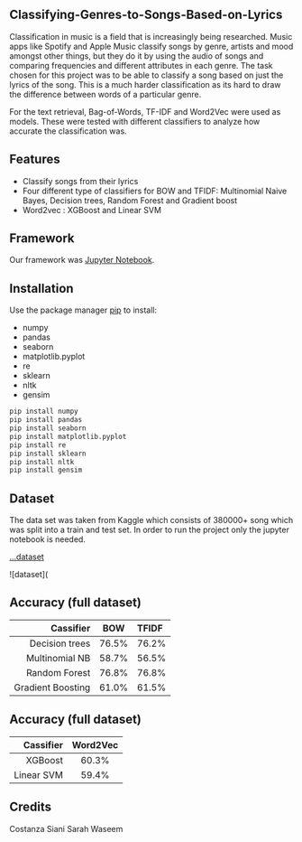## Classifying-Genres-to-Songs-Based-on-Lyrics

Classification in music is a field that is increasingly being researched. Music apps like Spotify and Apple Music classify songs by genre, artists and mood amongst other things, but they do it by using the audio of songs and comparing frequencies and different attributes in each genre. The task chosen for this project was to be able to classify a song based on just the lyrics of the song. This is a much harder classification as its hard to draw the difference between words of a particular genre. 

For the text retrieval, Bag-of-Words, TF-IDF and Word2Vec were used as models. These were tested with different classifiers to analyze how accurate the classification was.


## Features
* Classify songs from their lyrics
* Four different type of classifiers for BOW and TFIDF: Multinomial Naive Bayes, Decision trees, Random Forest and Gradient boost
* Word2vec : XGBoost and Linear SVM


## Framework
Our framework was <a href="https://jupyter.org" target="_blank">Jupyter Notebook</a>.</h4>


## Installation

Use the package manager [pip](https://pip.pypa.io/en/stable/) to install:
* numpy
* pandas
* seaborn
* matplotlib.pyplot
* re
* sklearn
* nltk
* gensim

```bash
pip install numpy
pip install pandas
pip install seaborn
pip install matplotlib.pyplot
pip install re
pip install sklearn
pip install nltk
pip install gensim
```

## Dataset

The data set was taken from Kaggle which consists of 380000+ song which was split into a train and test set.
In order to run the project only the jupyter notebook is needed.

 [...dataset](https://www.kaggle.com/gyani95/380000-lyrics-from-metrolyrics)
 
![dataset](

## Accuracy (full dataset)

| Cassifier          | BOW      | TFIDF |
|-------------------:|:--------:|:------|
| Decision trees     | 76.5%    | 76.2% |
| Multinomial NB     | 58.7%    | 56.5% |
| Random Forest      | 76.8%    | 76.8% | 
| Gradient Boosting  | 61.0%    | 61.5% |

## Accuracy (full dataset)
| Cassifier       | Word2Vec |
|----------------:|:--------:|
| XGBoost         | 60.3%    | 
| Linear SVM      | 59.4%    | 



## Credits
Costanza Siani
Sarah Waseem
